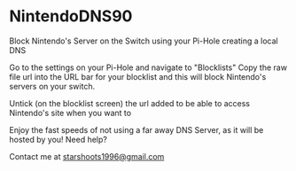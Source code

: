 # NintendoDNS90
Block Nintendo's Server on the Switch using your Pi-Hole creating a local DNS

Go to the settings on your Pi-Hole and navigate to "Blocklists"
Copy the raw file url into the URL bar for your blocklist and this will block Nintendo's servers on your switch.

Untick (on the blocklist screen) the url added to be able to access Nintendo's site when you want to

Enjoy the fast speeds of not using a far away DNS Server, as it will be hosted by you! Need help?

Contact me at starshoots1996@gmail.com
